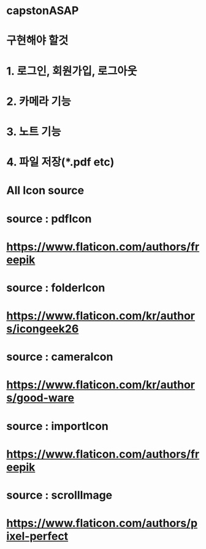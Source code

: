 # capstonASAP
# 구현해야 할것
# 1. 로그인, 회원가입, 로그아웃
# 2. 카메라 기능
# 3. 노트 기능
# 4. 파일 저장(*.pdf etc)

# All Icon source
# source : pdfIcon
# https://www.flaticon.com/authors/freepik
# source : folderIcon 
# https://www.flaticon.com/kr/authors/icongeek26
# source : cameraIcon
# https://www.flaticon.com/kr/authors/good-ware
# source : importIcon
# https://www.flaticon.com/authors/freepik
# source : scrollImage
# https://www.flaticon.com/authors/pixel-perfect
